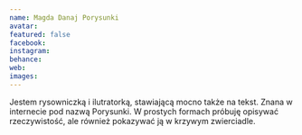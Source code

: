```yaml
---
name: Magda Danaj Porysunki
avatar: 
featured: false
facebook: 
instagram: 
behance: 
web:
images:
---
```

Jestem rysowniczką i ilutratorką, stawiającą mocno także na tekst. Znana w internecie pod nazwą Porysunki. W prostych formach próbuję opisywać rzeczywistość, ale również pokazywać ją w krzywym zwierciadle. 
